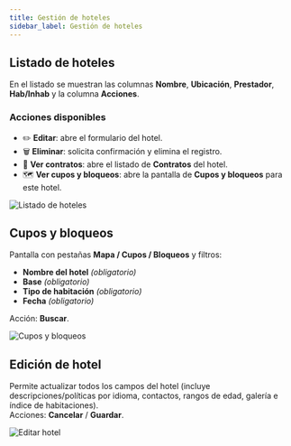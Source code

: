 ```yaml
---
title: Gestión de hoteles
sidebar_label: Gestión de hoteles
---
```


## Listado de hoteles
En el listado se muestran las columnas **Nombre**, **Ubicación**, **Prestador**, **Hab/Inhab** y la columna **Acciones**.

### Acciones disponibles
- ✏️ **Editar**: abre el formulario del hotel.
- 🗑️ **Eliminar**: solicita confirmación y elimina el registro.
- 📄 **Ver contratos**: abre el listado de **Contratos** del hotel.
- 🗺️ **Ver cupos y bloqueos**: abre la pantalla de **Cupos y bloqueos** para este hotel.

![Listado de hoteles](/img/producto/hoteles/listado-hoteles.png)

## Cupos y bloqueos
Pantalla con pestañas **Mapa / Cupos / Bloqueos** y filtros:

- **Nombre del hotel** *(obligatorio)*
- **Base** *(obligatorio)*
- **Tipo de habitación** *(obligatorio)*
- **Fecha** *(obligatorio)*

Acción: **Buscar**.

![Cupos y bloqueos](/img/producto/hoteles/cupos-y-bloqueos.png)

## Edición de hotel
Permite actualizar todos los campos del hotel (incluye descripciones/políticas por idioma, contactos, rangos de edad, galería e índice de habitaciones).  
Acciones: **Cancelar** / **Guardar**.

![Editar hotel](/img/producto/hoteles/editar-hotel.png)
